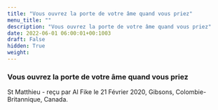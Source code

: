 ```yaml
---
title: "Vous ouvrez la porte de votre âme quand vous priez"
menu_title: ""
description: "Vous ouvrez la porte de votre âme quand vous priez"
date: 2022-06-01 06:00:01+00:1003
draft: False
hidden: True
weight:
---
```

### Vous ouvrez la porte de votre âme quand vous priez

St Matthieu - reçu par Al Fike le 21 Février 2020, Gibsons, Colombie-Britannique, Canada.



